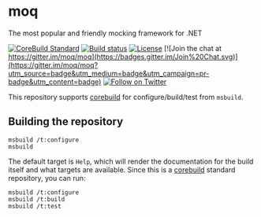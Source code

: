 # moq

The most popular and friendly mocking framework for .NET

[![CoreBuild Standard](https://img.shields.io/badge/√_corebuild-standard-blue.svg)](http://www.corebuild.io)
[![Build status](https://ci.appveyor.com/api/projects/status/cm308wecf8ekyv33/branch/master?svg=true)](https://ci.appveyor.com/project/MobileEssentials/moq/branch/master)
[![License](https://img.shields.io/github/license/moq/moq.svg)](https://github.com/moq/moq/blob/master/LICENSE)
[![Join the chat at https://gitter.im/moq/moq](https://badges.gitter.im/Join%20Chat.svg)](https://gitter.im/moq/moq?utm_source=badge&utm_medium=badge&utm_campaign=pr-badge&utm_content=badge)
[![Follow on Twitter](https://img.shields.io/twitter/follow/moqthis.svg?style=social&label=Follow)](http://twitter.com/intent/user?screen_name=moqthis)

This repository supports [corebuild](http://www.corebuild.io) for configure/build/test from `msbuild`.

## Building the repository

```
msbuild /t:configure
msbuild
```

The default target is `Help`, which will render the documentation for the build itself and what targets are available. Since this is a [corebuild](http://www.corebuild.io) standard repository, you can run:

```
msbuild /t:configure
msbuild /t:build
msbuild /t:test
```